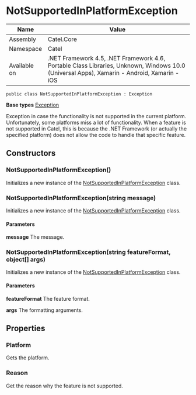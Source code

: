 

# NotSupportedInPlatformException

Name|Value
---|---
Assembly|Catel.Core
Namespace|Catel
Available on|.NET Framework 4.5, .NET Framework 4.6, Portable Class Libraries, Unknown, Windows 10.0 (Universal Apps), Xamarin - Android, Xamarin - iOS

```
public class NotSupportedInPlatformException : Exception
```

**Base types**
[Exception]()


Exception in case the functionality is not supported in the current platform. Unfortunately, some platforms miss a lot of functionality. When a feature is not supported in Catel, this is because the .NET Framework (or actually the specified platform) does not allow the code to handle that specific feature.



## Constructors

### NotSupportedInPlatformException()

Initializes a new instance of the [NotSupportedInPlatformException](#) class.



### NotSupportedInPlatformException(string message)

Initializes a new instance of the [NotSupportedInPlatformException](#) class.

#### Parameters

**message**
The message.



### NotSupportedInPlatformException(string featureFormat, object[] args)

Initializes a new instance of the [NotSupportedInPlatformException](#) class.

#### Parameters

**featureFormat**
The feature format.

**args**
The formatting arguments.



## Properties

### Platform

Gets the platform.



### Reason

Get the reason why the feature is not supported.



